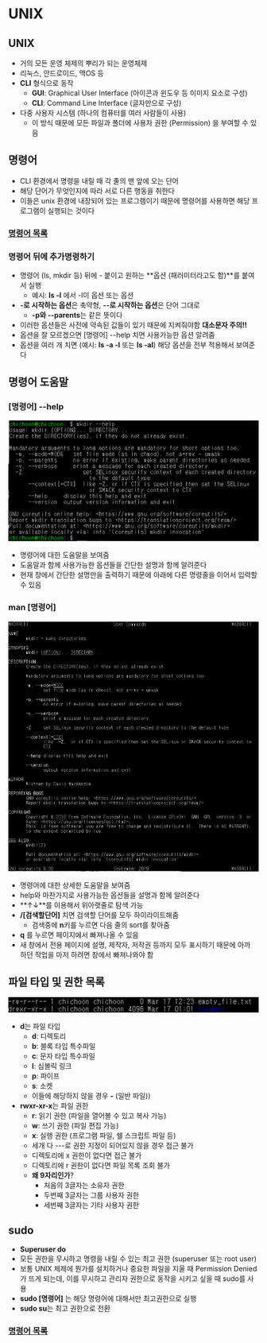 # UNIX

## UNIX

- 거의 모든 운영 체제의 뿌리가 되는 운영체제
- 리눅스, 안드로이드, 맥OS 등
- **CLI** 형식으로 동작
  - **GUI**: Graphical User Interface (아이콘과 윈도우 등 이미지 요소로 구성)
  - **CLI**: Command Line Interface (글자만으로 구성)
- 다중 사용자 시스템 (하나의 컴퓨터를 여러 사람들이 사용)
  - 이 방식 때문에 모든 파일과 폴더에 사용자 권한 (Permission) 을 부여할 수 있음

## 명령어

- CLI 환경에서 명령을 내릴 때 각 줄의 맨 앞에 오는 단어
- 해당 단어가 무엇인지에 따라 서로 다른 행동을 취한다
- 이들은 unix 환경에 내장되어 있는 프로그램이기 때문에 명령어를 사용하면 해당 프로그램이 실행되는 것이다

### [명령어 목록](commands.md)

### 명령어 뒤에 추가명령하기

- 명령어 (ls, mkdir 등) 뒤에 - 붙이고 원하는 **옵션 (패러미터라고도 함)**를 붙여서 실행
  - 예시: **ls -l** 에서 -l이 옵션 또는 옵션
- **-로 시작하는 옵션**은 축약형, **--로 시작하는 옵션**은 단어 그대로
  - **-p와 --parents**는 같은 뜻이다
- 이러한 옵션들은 사전에 약속된 값들이 있기 때문에 지켜줘야함 **대소문자 주의!!**
- 옵션을 잘 모르겠으면 [명령어] --help 치면 사용가능한 옵션 알려줌
- 옵션을 여러 개 치면 (예시: **ls -a -l** 또는 **ls -al**) 해당 옵션을 전부 적용해서 보여준다

## 명령어 도움말

### [명령어] --help

![이미지2](img2.png)

- 명령어에 대한 도움말을 보여줌
- 도움말과 함께 사용가능한 옵션들을 간단한 설명과 함께 알려준다
- 현재 창에서 간단한 설명만을 출력하기 때문에 아래에 다른 명령줄을 이어서 입력할 수 있음

### man [명령어]

![이미지3](img3.png)

- 명령어에 대한 상세한 도움말을 보여줌
- help와 마찬가지로 사용가능한 옵션들을 설명과 함께 알려준다
- **↑↓**를 이용해서 위아랫줄로 탐색 가능
- **/[검색할단어]** 치면 검색할 단어를 모두 하이라이트해줌
  - 검색중에 **n**키를 누르면 다음 줄의 sort를 찾아줌
- **q** 를 누르면 페이지에서 빠져나올 수 있음
- 새 창에서 전용 페이지에 설명, 제작자, 저작권 등까지 모두 표시하기 때문에 아까 하던 작업을 마저 하려면 창에서 빠져나와야 함

## 파일 타입 및 권한 목록

![이미지1](img1.png)

- **d**는 파일 타입
  - **d**: 디렉토리
  - **b**: 블록 타입 특수파일
  - **c**: 문자 타입 특수파일
  - **l**: 심볼릭 링크
  - **p**: 파이프
  - **s**: 소켓
  - 이들에 해당하지 않을 경우 **-** (일반 파일))
- **rwxr-xr-x**는 파일 권한
  - **r**: 읽기 권한 (파일을 열어볼 수 있고 복사 가능)
  - **w**: 쓰기 권한 (파일 편집 가능)
  - **x**: 실행 권한 (프로그램 파일, 쉘 스크립트 파일 등)
  - 세개 다 ---로 권한 지정이 되어있지 않을 경우 접근 불가
  - 디렉토리에 x 권한이 없다면 접근 불가
  - 디렉토리에 r 권한이 없다면 파일 목록 조회 불가
  - **왜 9자리인가**?
    - 처음의 3글자는 소유자 권한
    - 두번째 3글자는 그룹 사용자 권한
    - 세번째 3글자는 기타 사용자 권한

## sudo

- **Superuser do**
- 모든 권한을 무시하고 명령을 내릴 수 있는 최고 권한 (superuser 또는 root user)
- 보통 UNIX 체제에 뭔가를 설치하거나 중요한 파일을 지울 때 Permission Denied가 뜨게 되는데, 이를 무시하고 관리자 권한으로 동작을 시키고 싶을 때 sudo를 사용
- **sudo [명령어]** 는 해당 명령어에 대해서만 최고권한으로 실행
- **sudo su**는 최고 권한으로 전환

### [명령어 목록](sudo.md)

